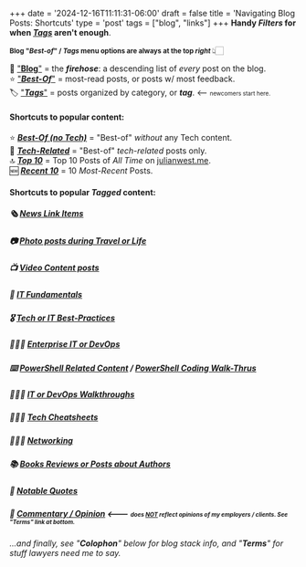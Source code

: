 +++
date = '2024-12-16T11:11:31-06:00'
draft = false
title = 'Navigating Blog Posts: Shortcuts'
type = 'post'
tags = ["blog", "links"]
+++
**Handy *Filters* for when [*Tags*](https://julianwest.me/Blog/tags/) aren't enough**. 

<small> <b>Blog "<i>Best-of</i>" / <i>Tags</i> menu options are always at the top <i>right</i> </b> </small> 👆🏻

📖 ["**Blog**"](https://julianwest.me/Blog/posts/) = the ***firehose***: a descending list of *every* post on the blog.<br />
⭐️ ["***Best-Of***"](https://julianwest.me/Blog/best-of/) = most-read posts, or posts w/ most feedback.<br />
🏷️  ["***Tags***"](https://julianwest.me/Blog/tags/) = posts organized by category, or ***tag***. <-- <span style="font-size: 10px;">newcomers start here.</span>

#### Shortcuts to popular content:

⭐️ [***Best-Of (no Tech)***](https://julianwest.me/Blog/best-of-no-tech/) = "Best-of" *without* any Tech content.<br />
🌟 [***Tech-Related***](https://julianwest.me/Blog/best-of-tech/) = "Best-of" *tech-related* posts only. <br />
🔝 [***Top 10***](https://julianwest.me/Blog/top-10/) = Top 10 Posts of *All Time* on [julianwest.me](https://julianwest.me). <br />
🆕 [***Recent 10***](https://julianwest.me/Blog/recent-10/) = 10 *Most-Recent* Posts. <br />

#### Shortcuts to popular *Tagged* content:

##### 🗞️ [News Link Items](https://julianwest.me/Blog/tags/news-link/)

##### 📷 [Photo posts during Travel or Life](https://julianwest.me/Blog/tags/photo/)

##### 📺 [Video Content posts](https://julianwest.me/Blog/tags/video-content/)

##### 🔰 [IT Fundamentals](https://julianwest.me/Blog/tags/beginner-fundamentals/)

##### 🎖️ [Tech or IT Best-Practices](https://julianwest.me/Blog/tags/best-practice/)

##### 🧑🏻‍💻 [Enterprise IT or DevOps](https://julianwest.me/Blog/it-devops/)

##### ⌨️  [PowerShell Related Content](https://julianwest.me/Blog/tags/powershell/) / [PowerShell Coding Walk-Thrus](https://julianwest.me/Blog/ps-walkthrus/)

##### 👨🏻‍💻 [IT or DevOps Walkthroughs](https://julianwest.me/Blog/tags/walk-thru/)

##### 👨🏻‍💻 [Tech Cheatsheets](https://julianwest.me/Blog/tags/cheatsheet/)

##### 👨🏻‍💻 [Networking](https://julianwest.me/Blog/tags/networking/)

##### 📚 [Books Reviews or Posts about Authors](https://julianwest.me/Blog/tags/books/)

##### 📜 [Notable Quotes](https://julianwest.me/Blog/tags/quote/)

##### 📰 [Commentary / Opinion](https://julianwest.me/Blog/tags/opinion/) <--- <span style="font-size: 10px;">does <i><b><u>NOT</i></b></u> reflect opinions of my employers / clients. See "***Terms***" link at bottom.</span>

###### ...and finally, see "***Colophon***" below for blog stack info, and "***Terms***" for stuff lawyers need me to say.